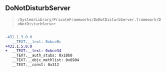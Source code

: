 ## DoNotDisturbServer

> `/System/Library/PrivateFrameworks/DoNotDisturbServer.framework/DoNotDisturbServer`

```diff

-431.1.3.0.0
-  __TEXT.__text: 0xbce0c
+431.1.5.0.0
+  __TEXT.__text: 0xbce34
   __TEXT.__auth_stubs: 0x10b0
   __TEXT.__objc_methlist: 0x8984
   __TEXT.__const: 0x312

```

